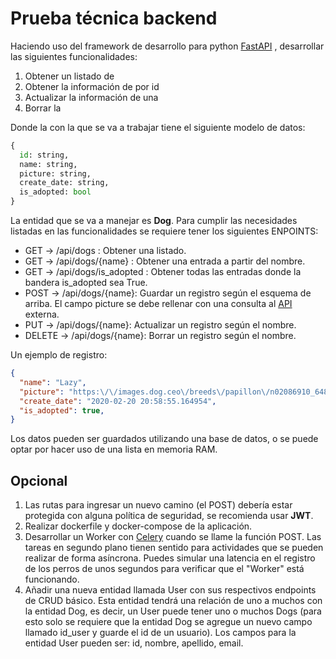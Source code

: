 # Prueba técnica backend

Haciendo uso del framework de desarrollo para python [FastAPI](https://fastapi.tiangolo.com/) , desarrollar las siguientes funcionalidades:
  1. Obtener un listado de <entidad>
  2. Obtener la información de <entidad> por id
  3. Actualizar la información de una <entidad>
  4. Borrar la <entidad>

Donde la <entidad> con la que se va a trabajar tiene el siguiente modelo de datos:

```python
{
  id: string,
  name: string,
  picture: string,
  create_date: string,
  is_adopted: bool
}
```

La entidad que se va a manejar es **Dog**. Para cumplir las necesidades listadas en las funcionalidades se requiere tener los siguientes ENPOINTS:

  * GET -> /api/dogs : Obtener una listado.
  * GET -> /api/dogs/{name} : Obtener una entrada a partir del nombre.
  * GET -> /api/dogs/is_adopted : Obtener todas las entradas donde la bandera is_adopted sea True.
  * POST -> /api/dogs/{name}: Guardar un registro según el esquema de arriba. El campo picture se debe rellenar con una consulta al [API](https://dog.ceo/api/breeds/image/random) externa.
  * PUT -> /api/dogs/{name}: Actualizar un registro según el nombre.
  * DELETE -> /api/dogs/{name}: Borrar un registro según el nombre.

Un ejemplo de registro:

```Json
{
  "name": "Lazy",
  "picture": "https:\/\/images.dog.ceo\/breeds\/papillon\/n02086910_6483.jpg",
  "create_date": "2020-02-20 20:58:55.164954",
  "is_adopted": true,
}
```

Los datos pueden ser guardados utilizando una base de datos, o se puede optar por hacer uso de una lista en memoria RAM.

## Opcional

1. Las rutas para ingresar un nuevo camino (el POST) debería estar protegida con alguna política de seguridad, se recomienda usar **JWT**.
2. Realizar dockerfile y docker-compose de la aplicación.
3. Desarrollar un Worker con [Celery](https://grega.xyz/2019/07/fastapi-and-celery/) cuando se llame la función POST. Las tareas en segundo plano tienen sentido para actividades que se pueden realizar de forma asíncrona. Puedes simular una latencia en el registro de los perros de unos segundos para verificar que el "Worker" está funcionando.
4. Añadir una nueva entidad llamada User con sus respectivos endpoints de CRUD básico. Esta entidad tendrá una relación de uno a muchos con la entidad Dog, es decir, un User puede tener uno o muchos Dogs (para esto solo se requiere que la entidad Dog se agregue un nuevo campo llamado id_user y guarde el id de un usuario). Los campos para la entidad User pueden ser: id, nombre, apellido, email.
